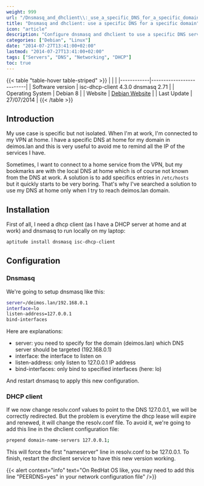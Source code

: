 ```yaml
---
weight: 999
url: "/Dnsmasq_and_dhclient\\:_use_a_specific_DNS_for_a_specific_domain/"
title: "Dnsmasq and dhclient: use a specific DNS for a specific domain"
icon: "article"
description: "Configure dnsmasq and dhclient to use a specific DNS server for a specific domain, allowing you to resolve local domain names from different networks."
categories: ["Debian", "Linux"]
date: "2014-07-27T13:41:00+02:00"
lastmod: "2014-07-27T13:41:00+02:00"
tags: ["Servers", "DNS", "Networking", "DHCP"]
toc: true
---
```


{{< table "table-hover table-striped" >}}
| | |
|------------|--------------------------|
| Software version | isc-dhcp-client 4.3.0 dnsmasq 2.71 |
| Operating System | Debian 8 |
| Website | [Debian Website](https://www.debian.org) |
| Last Update | 27/07/2014 |
{{< /table >}}

## Introduction

My use case is specific but not isolated. When I'm at work, I'm connected to my VPN at home. I have a specific DNS at home for my domain in deimos.lan and this is very useful to avoid me to remind all the IP of the services I have.

Sometimes, I want to connect to a home service from the VPN, but my bookmarks are with the local DNS at home which is of course not known from the DNS at work. A solution is to add specifics entries in `/etc/hosts` but it quickly starts to be very boring. That's why I've searched a solution to use my DNS at home only when I try to reach deimos.lan domain.

## Installation

First of all, I need a dhcp client (as I have a DHCP server at home and at work) and dnsmasq to run locally on my laptop:

```bash
aptitude install dnsmasq isc-dhcp-client
```

## Configuration

### Dnsmasq

We're going to setup dnsmasq like this:

```bash
server=/deimos.lan/192.168.0.1
interface=lo
listen-address=127.0.0.1
bind-interfaces
```

Here are explanations:

- server: you need to specify for the domain (deimos.lan) which DNS server should be targeted (192.168.0.1)
- interface: the interface to listen on
- listen-address: only listen to 127.0.0.1 IP address
- bind-interfaces: only bind to specified interfaces (here: lo)

And restart dnsmasq to apply this new configuration.

### DHCP client

If we now change resolv.conf values to point to the DNS 127.0.0.1, we will be correctly redirected. But the problem is everytime the dhcp lease will expire and renewed, it will change the resolv.conf file. To avoid it, we're going to add this line in the dhclient configuration file:

```bash
prepend domain-name-servers 127.0.0.1;
```

This will force the first "nameserver" line in resolv.conf to be 127.0.0.1. To finish, restart the dhclient service to have this new version working.

{{< alert context="info" text="On RedHat OS like, you may need to add this line \"PEERDNS=yes\" in your network configuration file" />}}
